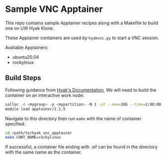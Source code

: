 Sample VNC Apptainer
====================

This repo contains sample Apptainer recipes along with a Makefile to build one
on UW Hyak Klone.

These Apptainer containers are used by `hyakvnc.py` to start a VNC session.

Available Apptainers:

- ubuntu20.04
- rockylinux

## Build Steps

Following guidance from [Hyak's Documentation](https://hyak.uw.edu/docs/tools/containers),
We will need to build the container on an interactive work node:

```bash
salloc -A <mygroup> -p <mypartition> -N 1 -n2 --mem=10G --time=2:00:00
module load apptainer/1.1.5
```

Navigate to this directory then run `make` with the name of container specified:

```bash
cd /path/to/hyak_vnc_apptainer
make CONT_NAME=rockylinux
```

If successful, a container file ending with .sif can be found in the directory
with the same name as the container.
